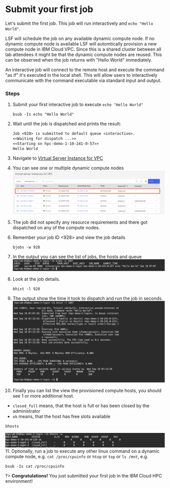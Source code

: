 # Submit your first job

Let's submit the first job. This job will run interactively and `echo "Hello World"`.

LSF will schedule the job on any available dynamic compute node. If no dynamic compute node is available LSF will automtically provision a new compute node in IBM Cloud VPC. Since this is a shared cluster between all lab attendees it might be that the dynamic compute nodes are reused. This can be observed when the job returns with "Hello World" immediately.

An interactive job will connect to the remote host and execute the command "as if" it's executed in the local shell. This will allow users to interactively communicate with the command executable via standard input and output.

### Steps
1. Submit your first interactive job to execute `echo "Hello World"`
   ``` 
   bsub -Is echo "Hello World"
   ```
2. Wait until the job is dispatched and prints the result:
   ```
   Job <928> is submitted to default queue <interactive>.
   <<Waiting for dispatch ...>>
   <<Starting on hpc-demo-1-10-241-0-57>>
   Hello World
   ```
3. Navigate to [Virtual Server Instance for VPC](https://cloud.ibm.com/vpc-ext/compute/vs)
4. You can see one or multiple dynamic compute nodes 
   ![](./images/30-first-vsi.png ':size=600')
5. The job did not specify any resource requirements and there got dispatched on any of the compute nodes. 
6. Remember your job ID <928> and view the job details
   ```
   bjobs -w 928
   ```
7. In the output you can see the list of jobs, the hosts and queue
   ![](./images/30-bjobs.png ':size=600')
8. Look at the job details.
   ```
   bhist -l 928
   ```
9. The output show the time it took to dispatch and run the job in seconds.
   ![](./images/30-bhist.png ':size=600')

10. Finally you can list the view the provisioned compute hosts, you should see 1 or more additional host.
   - `closed_full` means, that the host is full or has been closed by the administrator
   - `ok` means, that the host has free slots available
   ```
   bhosts
   ```
   ![](./images/30-bhosts.png ':size=600')
11. Optionally, run a job to execute any other linux command on a dynamic compute node, e.g. `cat /proc/cpuinfo` or `htop` or `top` or `ls /mnt`, e.g.
   ``` 
   bsub -Is cat /proc/cpuinfo
   ```

   

?> **Congratulations!** You just submitted your first job in the IBM Cloud HPC environment!
